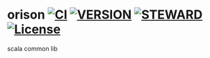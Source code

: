 # orison [![CI][ciImg]][ciLink] [![VERSION][versionImg]][versionLink] [![STEWARD][stewardImg]][stewardLink] [![License][licenseImg]][licenseLink]

scala common lib

[ciImg]: https://github.com/zhaihao/orison/actions/workflows/ci.yml/badge.svg
[ciLink]: https://github.com/zhaihao/orison/actions

[versionImg]: https://img.shields.io/github/v/tag/zhaihao/orison?label=Version
[versionLink]: https://github.com/zhaihao/orison/packages

[stewardImg]: https://img.shields.io/badge/Scala_Steward-helping-blueviolet.svg?style=flat&logo=data:image/png;base64,iVBORw0KGgoAAAANSUhEUgAAAA4AAAAQCAMAAAARSr4IAAAAVFBMVEUAAACHjojlOy5NWlrKzcYRKjGFjIbp293YycuLa3pYY2LSqql4f3pCUFTgSjNodYRmcXUsPD/NTTbjRS+2jomhgnzNc223cGvZS0HaSD0XLjbaSjElhIr+AAAAAXRSTlMAQObYZgAAAHlJREFUCNdNyosOwyAIhWHAQS1Vt7a77/3fcxxdmv0xwmckutAR1nkm4ggbyEcg/wWmlGLDAA3oL50xi6fk5ffZ3E2E3QfZDCcCN2YtbEWZt+Drc6u6rlqv7Uk0LdKqqr5rk2UCRXOk0vmQKGfc94nOJyQjouF9H/wCc9gECEYfONoAAAAASUVORK5CYII=
[stewardLink]: https://scala-steward.org

[licenseImg]: https://img.shields.io/badge/License-MPL%202.0-green.svg
[licenseLink]: LICENSE
